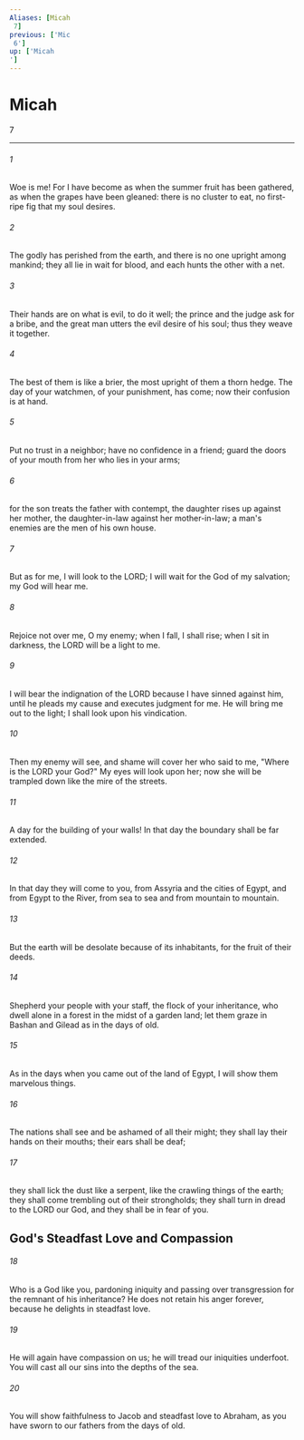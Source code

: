 ```yaml
---
Aliases: [Micah 7]
previous: ['Mic 6']
up: ['Micah']
---
```

# Micah 7

***
 

###### 1 
Woe is me! For I have become  as when the summer fruit has been gathered,  as when the grapes have been gleaned:  there is no cluster to eat,  no first-ripe fig that my soul desires.   

###### 2 
The godly has perished from the earth,  and there is no one upright among mankind;  they all lie in wait for blood,  and each hunts the other with a net.   

###### 3 
Their hands are on what is evil, to do it well;  the prince and the judge ask for a bribe,  and the great man utters the evil desire of his soul;  thus they weave it together.   

###### 4 
The best of them is like a brier,  the most upright of them a thorn hedge.  The day of your watchmen, of your punishment, has come;  now their confusion is at hand.   

###### 5 
Put no trust in a neighbor;  have no confidence in a friend;  guard the doors of your mouth  from her who lies in your arms;   

###### 6 
for the son treats the father with contempt,  the daughter rises up against her mother,  the daughter-in-law against her mother-in-law;  a man's enemies are the men of his own house.   

###### 7 
But as for me, I will look to the LORD;  I will wait for the God of my salvation;  my God will hear me.  

###### 8 
Rejoice not over me, O my enemy;  when I fall, I shall rise;  when I sit in darkness,  the LORD will be a light to me.   

###### 9 
I will bear the indignation of the LORD  because I have sinned against him,  until he pleads my cause  and executes judgment for me.  He will bring me out to the light;  I shall look upon his vindication.   

###### 10 
Then my enemy will see,  and shame will cover her who said to me,  "Where is the LORD your God?"  My eyes will look upon her;  now she will be trampled down  like the mire of the streets.  

###### 11 
A day for the building of your walls!  In that day the boundary shall be far extended.   

###### 12 
In that day they will come to you,  from Assyria and the cities of Egypt,  and from Egypt to the River,  from sea to sea and from mountain to mountain.   

###### 13 
But the earth will be desolate  because of its inhabitants,  for the fruit of their deeds.  

###### 14 
Shepherd your people with your staff,  the flock of your inheritance,  who dwell alone in a forest  in the midst of a garden land;  let them graze in Bashan and Gilead  as in the days of old.   

###### 15 
As in the days when you came out of the land of Egypt,  I will show them marvelous things.   

###### 16 
The nations shall see and be ashamed of all their might;  they shall lay their hands on their mouths;  their ears shall be deaf;   

###### 17 
they shall lick the dust like a serpent,  like the crawling things of the earth;  they shall come trembling out of their strongholds;  they shall turn in dread to the LORD our God,  and they shall be in fear of you.  ## God's Steadfast Love and Compassion  

###### 18 
Who is a God like you, pardoning iniquity  and passing over transgression  for the remnant of his inheritance?  He does not retain his anger forever,  because he delights in steadfast love.   

###### 19 
He will again have compassion on us;  he will tread our iniquities underfoot.  You will cast all our sins  into the depths of the sea.   

###### 20 
You will show faithfulness to Jacob  and steadfast love to Abraham,  as you have sworn to our fathers  from the days of old.
